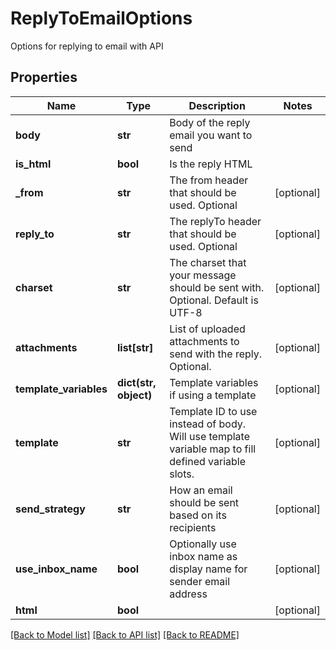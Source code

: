 # ReplyToEmailOptions

Options for replying to email with API
## Properties
Name | Type | Description | Notes
------------ | ------------- | ------------- | -------------
**body** | **str** | Body of the reply email you want to send | 
**is_html** | **bool** | Is the reply HTML | 
**_from** | **str** | The from header that should be used. Optional | [optional] 
**reply_to** | **str** | The replyTo header that should be used. Optional | [optional] 
**charset** | **str** | The charset that your message should be sent with. Optional. Default is UTF-8 | [optional] 
**attachments** | **list[str]** | List of uploaded attachments to send with the reply. Optional. | [optional] 
**template_variables** | **dict(str, object)** | Template variables if using a template | [optional] 
**template** | **str** | Template ID to use instead of body. Will use template variable map to fill defined variable slots. | [optional] 
**send_strategy** | **str** | How an email should be sent based on its recipients | [optional] 
**use_inbox_name** | **bool** | Optionally use inbox name as display name for sender email address | [optional] 
**html** | **bool** |  | [optional] 

[[Back to Model list]](../README#documentation-for-models) [[Back to API list]](../README#documentation-for-api-endpoints) [[Back to README]](../README)


